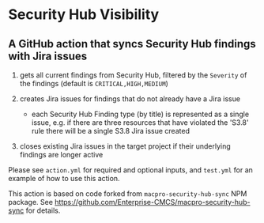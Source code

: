 # Security Hub Visibility

## A GitHub action that syncs Security Hub findings with Jira issues


1. gets all current findings from Security Hub, filtered by the `Severity` of the findings (default is `CRITICAL,HIGH,MEDIUM`)

2. creates Jira issues for findings that do not already have a Jira issue
    - each Security Hub Finding type (by title) is represented as a single issue, e.g. if there are three resources that have violated the 'S3.8' rule there will be a single S3.8 Jira issue created

3. closes existing Jira issues in the target project if their underlying findings are longer active


Please see `action.yml` for required and optional inputs, and `test.yml` for an example of how to use this action.

This action is based on code forked from `macpro-security-hub-sync` NPM package.  See https://github.com/Enterprise-CMCS/macpro-security-hub-sync for details.

